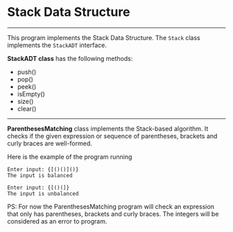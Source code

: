 # Stack Data Structure

---

This program implements the Stack Data Structure. The `Stack` class 
implements the `StackADT` interface. 

**StackADT class** has the following methods:
- push()
- pop()
- peek()
- isEmpty()
- size()
- clear()

---

**ParenthesesMatching** class implements the Stack-based algorithm. It 
checks if the given expression or sequence of parentheses, brackets and 
curly braces are well-formed. 

Here is the example of the program running
```text
Enter input: {[()()]()}
The input is balanced
```
```text
Enter input: {[()(]}
The input is unbalanced
```

PS: For now the ParenthesesMatching program will check an expression that 
only has parentheses, brackets and curly braces. The integers will be 
considered as an error to program.